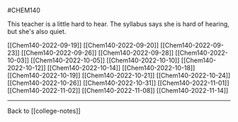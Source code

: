 #CHEM140

This teacher is a little hard to hear.  The syllabus says she is hard of hearing, but she's also quiet.

[[Chem140-2022-09-19]]
[[Chem140-2022-09-20]]
[[Chem140-2022-09-23]]
[[Chem140-2022-09-26]]
[[Chem140-2022-09-28]]
[[Chem140-2022-10-03]]
[[Chem140-2022-10-05]]
[[Chem140-2022-10-10]]
[[Chem140-2022-10-12]]
[[Chem140-2022-10-14]]
[[Chem140-2022-10-18]]
[[Chem140-2022-10-19]]
[[Chem140-2022-10-21]]
[[Chem140-2022-10-24]]
[[Chem140-2022-10-26]]
[[Chem140-2022-10-31]]
[[Chem140-2022-11-01]]
[[Chem140-2022-11-02]]
[[Chem140-2022-11-08]]
[[Chem140-2022-11-14]]

---
Back to [[college-notes]]